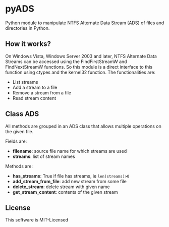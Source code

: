 pyADS
=====

Python module to manipulate NTFS Alternate Data Stream (ADS) of files and directories in Python.

How it works?
-------------

On Windows Vista, Windows Server 2003 and later, NTFS Alternate Data Streams can be accessed using the
FindFirstStreamW and FindNextStreamW functions. So this module is a direct interface to this function
using ctypes and the kernel32 function.
The functionalities are:

* List streams
* Add a stream to a file
* Remove a stream from a file
* Read stream content

Class ADS
---------

All methods are grouped in an ADS class that allows multiple operations on the given file.

Fields are:

* **filename**: source file name for which streams are used
* **streams**: list of stream names

Methods are:

* **has_streams**: True if file has streams, ie `len(streams)>0`
* **add_stream_from_file**: add new stream from some file
* **delete_stream**: delete stream with given name
* **get_stream_content**: contents of the given stream


License
-------

This software is MIT-Licensed
